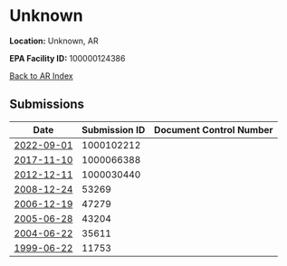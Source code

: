 # Unknown

**Location:** Unknown, AR

**EPA Facility ID:** 100000124386

[Back to AR Index](../../index.md)

## Submissions

| Date | Submission ID | Document Control Number |
|------|--------------|-------------------------|
| [2022-09-01](submissions/1000102212.md) | 1000102212 |  |
| [2017-11-10](submissions/1000066388.md) | 1000066388 |  |
| [2012-12-11](submissions/1000030440.md) | 1000030440 |  |
| [2008-12-24](submissions/53269.md) | 53269 |  |
| [2006-12-19](submissions/47279.md) | 47279 |  |
| [2005-06-28](submissions/43204.md) | 43204 |  |
| [2004-06-22](submissions/35611.md) | 35611 |  |
| [1999-06-22](submissions/11753.md) | 11753 |  |
